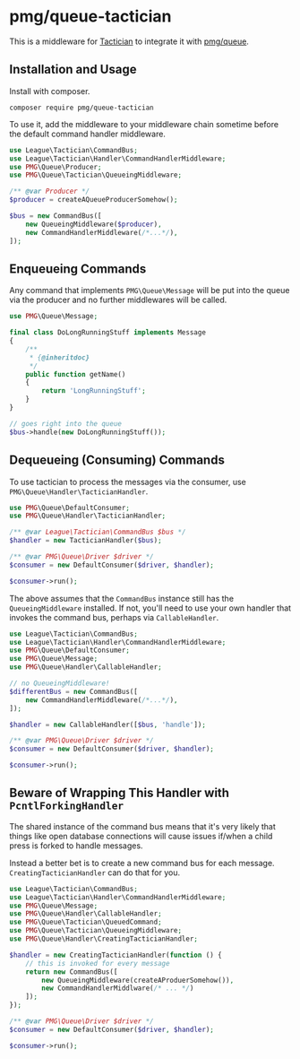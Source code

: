 # pmg/queue-tactician

This is a middleware for [Tactician](http://tactician.thephpleague.com/) to
integrate it with [pmg/queue](https://github.com/AgencyPMG/Queue).

## Installation and Usage

Install with composer.

```
composer require pmg/queue-tactician
```

To use it, add the middleware to your middleware chain sometime before the
default command handler middleware.

```php
use League\Tactician\CommandBus;
use League\Tactician\Handler\CommandHandlerMiddleware;
use PMG\Queue\Producer;
use PMG\Queue\Tactician\QueueingMiddleware;

/** @var Producer */
$producer = createAQueueProducerSomehow();

$bus = new CommandBus([
    new QueueingMiddleware($producer),
    new CommandHandlerMiddleware(/*...*/),
]);
```

## Enqueueing Commands

Any command that implements `PMG\Queue\Message` will be put into the queue via
the producer and no further middlewares will be called.

```php
use PMG\Queue\Message;

final class DoLongRunningStuff implements Message
{
    /**
     * {@inheritdoc}
     */
    public function getName()
    {
        return 'LongRunningStuff';
    }
}

// goes right into the queue
$bus->handle(new DoLongRunningStuff());
```

## Dequeueing (Consuming) Commands


To use tactician to process the messages via the consumer, use
`PMG\Queue\Handler\TacticianHandler`.

```php
use PMG\Queue\DefaultConsumer;
use PMG\Queue\Handler\TacticianHandler;

/** @var League\Tactician\CommandBus $bus */
$handler = new TacticianHandler($bus);

/** @var PMG\Queue\Driver $driver */
$consumer = new DefaultConsumer($driver, $handler);

$consumer->run();
```

The above assumes that the `CommandBus` instance still has the
`QueueingMiddleware` installed. If not, you'll need to use your own handler that
invokes the command bus, perhaps via `CallableHandler`.

```php
use League\Tactician\CommandBus;
use League\Tactician\Handler\CommandHandlerMiddleware;
use PMG\Queue\DefaultConsumer;
use PMG\Queue\Message;
use PMG\Queue\Handler\CallableHandler;

// no QueueingMiddleware!
$differentBus = new CommandBus([
    new CommandHandlerMiddleware(/*...*/),
]);

$handler = new CallableHandler([$bus, 'handle']);

/** @var PMG\Queue\Driver $driver */
$consumer = new DefaultConsumer($driver, $handler);

$consumer->run();
```

## Beware of Wrapping This Handler with `PcntlForkingHandler`

The shared instance of the command bus means that it's very likely that things
like open database connections will cause issues if/when a child press is forked
to handle messages.

Instead a better bet is to create a new command bus for each message.
`CreatingTacticianHandler` can do that for you.

```php
use League\Tactician\CommandBus;
use League\Tactician\Handler\CommandHandlerMiddleware;
use PMG\Queue\Message;
use PMG\Queue\Handler\CallableHandler;
use PMG\Queue\Tactician\QueuedCommand;
use PMG\Queue\Tactician\QueueingMiddleware;
use PMG\Queue\Handler\CreatingTacticianHandler;

$handler = new CreatingTacticianHandler(function () {
    // this is invoked for every message
    return new CommandBus([
        new QueueingMiddleware(createAProduerSomehow()),
        new CommandHandlerMiddlware(/* ... */)
    ]);
});

/** @var PMG\Queue\Driver $driver */
$consumer = new DefaultConsumer($driver, $handler);

$consumer->run();
```
